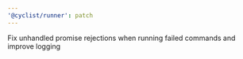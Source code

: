```yaml
---
'@cyclist/runner': patch
---
```


Fix unhandled promise rejections when running failed commands and improve logging
